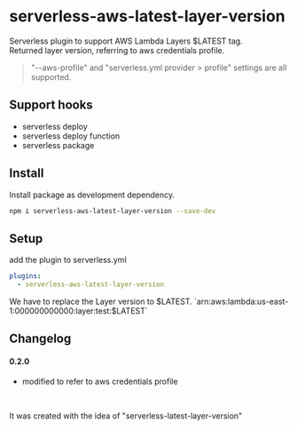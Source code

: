# serverless-aws-latest-layer-version

Serverless plugin to support AWS Lambda Layers $LATEST tag.   
Returned layer version, referring to aws credentials profile.   
> "--aws-profile" and "serverless.yml provider > profile" settings are all supported.

## Support hooks
- serverless deploy
- serverless deploy function
- serverless package


## Install

Install package as development dependency.

```bash
npm i serverless-aws-latest-layer-version --save-dev
```


## Setup
add the plugin to serverless.yml

```yaml
plugins:
  - serverless-aws-latest-layer-version
```

We have to replace the Layer version to $LATEST.   
`arn:aws:lambda:us-east-1:000000000000:layer:test:$LATEST`

## Changelog
#### 0.2.0
- modified to refer to aws credentials profile

&nbsp;
&nbsp;
&nbsp;

It was created with the idea of "serverless-latest-layer-version"   

